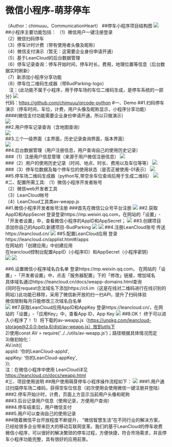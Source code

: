 # 微信小程序-萌芽停车
（Author：chimuuu，CommunicationHeart）
##停车小程序项目结构图
![](https://github.com/chimuuu/Images/blob/master/system_Budparking.png)<br>
##小程序主要功能包括：
（1）微信用户一键注册登录	<br>
（2）微信扫码停车<br>
（3）停车计时计费（带有使用者头像及昵称）<br>
（4）微信支付演示（暂无：这需要企业身份申请开通）<br>
（5）基于LeanCloud的后台数据管理<br>
（6）停车记录查询：停车开始时间，停车时长，费用，地理位置等信息（后台数据实时刷新）<br>
（7）新添加小程序分享功能<br>
（8）停车位二维码生成器（带BudParking-logo）<br>
    注：{此功能不属于小程序，用于停车场的车位二维码生成，是停车系统的一部分}
![](https://github.com/chimuuu/Images/blob/master/qrcode.png)<br>
代码：https://github.com/chimuuu/qrcode-python
#一、Demo
##1.扫码停车演示（停车时间，车位，计费，用户头像及昵称显示，小程序分享功能）<br>
####(微信支付功能需要企业身份申请开通，所以只做演示）<br>
![](https://github.com/chimuuu/Images/blob/master/button2.gif)<br>
##2.用户停车记录查询（含地图查询）<br>
![](https://github.com/chimuuu/Images/blob/master/record.gif)<br>
##3.三个一级界面（主界面，历史记录查询界面，版本界面）<br>
![](https://github.com/chimuuu/Images/blob/master/about_all.gif)<br>
##4.后台数据管理（用户注册信息，用户查询自己的使用历史记录）<br>
###（1）注册用户信息管理（来源于用户微信注册信息）
![](https://github.com/chimuuu/Images/blob/master/user.png)<br>
###（2）用户的使用历史记录（时间、地点、时长、费用以及车位等等）
![](https://github.com/chimuuu/Images/blob/master/houtai.png)<br>
###（3）停车位数据及每个停车位的使用状态（是否正被使用-01表示）
![](https://github.com/chimuuu/Images/blob/master/Parking_space.png)<br>
##5.停车场二维码生成器（python写,带空余车位查询后用于生成二维码）
![](https://github.com/chimuuu/Images/blob/master/qrcode_producer.png)<br>
#二、配置所需工具:
（1）微信小程序开发者账号<br>
（2）微信web开发者工具<br>
（3）LeanCloud帐号<br>
（4）LeanCloud工具类av-weapp.js<br>
##1.微信小程序开发者账号注册
###首先在微信公众号平台注册
![](https://github.com/chimuuu/Images/blob/master/1.png)
##2.获取AppID和AppSecret
登录登录https://mp.weixin.qq.com，在网站的「设置」-「开发者设置」中，查看微信小程序的AppID和AppSecret；
![](https://github.com/chimuuu/Images/blob/master/2.png)
##3.创建项目
添加你自己的AppID,新建项目-BudParking
![](https://github.com/chimuuu/Images/blob/master/3.png)
![](https://github.com/chimuuu/Images/blob/master/4.png)
##4.注册LeanCloud账号
传送https://leancloud.cn/
![](https://github.com/chimuuu/Images/blob/master/5.png)
##5.配置LeanCloud应用
登录https://leancloud.cn/applist.html#/apps<br>
在网站的「创建应用」中创建应用<br>
在leancloud控制台配置AppID（小程序ID）和AppSecret（小程序密钥）<br>
![](https://github.com/chimuuu/Images/blob/master/6.png)
![](https://github.com/chimuuu/Images/blob/master/7.png)

##6.设置微信小程序域名白名单
登录https://mp.weixin.qq.com，
在网站的「设置」-「开发者设置」中，点击「服务器配置」下的「修改」链接，增加域名<br>
具体域名通过https://leancloud.cn/docs/weapp-domains.html查询<br>
{同时在request合法域名下添加https://cli.im（这是在线对二维码进行在线识别的网站）}此功能已移除，采用了微信新开放的扫一扫API，提升了扫码体验<br>
微信限制每月只能修改三次域名白名单<br>
![](https://github.com/chimuuu/Images/blob/master/8.png)
##7.获取LeanCloud应用AppID和AppKey
登录https://leancloud.cn/，在网站的「设置」-「应用Key」中，查看App ID，App Key
![](https://github.com/chimuuu/Images/blob/master/9.png)
##8.OK！ 终于可以进入小程序了！
1）将下载的av-weapp.js（https://unpkg.com/leancloud-storage@2.0.0-beta.6/dist/av-weapp.js）放到utils下<br>
2)使用const AV = require('../../utils/av-weapp.js')；路径根据具体情况而定<br>
3)做初始化：<br>
    AV.init({<br>
    appId: '你的LeanCloud-appId',<br>
    appKey: '你的LeanCloud-appKey',<br>
    });<br>
注：在微信小程序中使用 LeanCloud详见 https://leancloud.cn/docs/weapp.html<br>
#三、项目使用说明
##用户使用萌芽停车小程序操作流程如下：
![](https://github.com/chimuuu/Images/blob/master/order1.png)
###1.用户通过扫描停车场二维码，获得空车位信息（初次使用会使用微信一键注册并登陆）<br>
###2.停车开始计时，计费，页面上方显示当前用户头像和昵称<br>
###3.后台记录用户信息（使用记录，方便用户查询）<br>
###4.停车结束后，用户微信支付<br>
###5.用户可以查询自己的使用记录<br>
###随着微信平台开放程度不断提升， “微信智慧生活”在不同行业的解决方案，已经给很多企业带来巨大的移动互联网变革。我们的基于LeanCloud的停车收费微信小程序，可以很好的解决繁琐的停车过程，方便快捷，符合市场需求，并且停车小程序功能完整，具有很好的应用前景。
